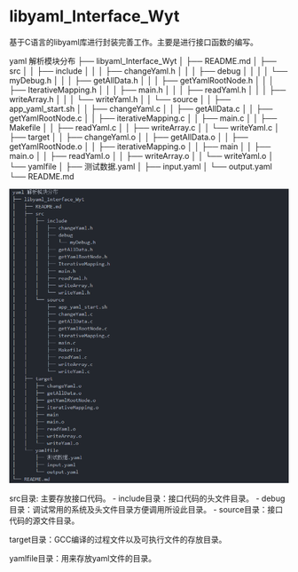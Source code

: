 <!--
 * @Author: Wyt 1697556601@qq.com
 * @Date: 2024-08-08 00:26:58
 * @LastEditors: Wyt 1697556601@qq.com
 * @LastEditTime: 2024-08-10 22:52:21
 * @FilePath: /libyaml_Interface_Wyt/README.md
 * @Description: 
 * 
 * Copyright (c) 2024 by Wyt, All Rights Reserved. 
-->
# libyaml_Interface_Wyt
基于C语言的libyaml库进行封装完善工作。主要是进行接口函数的编写。

yaml 解析模块分布
├── libyaml_Interface_Wyt
│   ├── README.md
│   ├── src
│   │   ├── include
│   │   │   ├── changeYaml.h
│   │   │   ├── debug
│   │   │   │   └── myDebug.h
│   │   │   ├── getAllData.h
│   │   │   ├── getYamlRootNode.h
│   │   │   ├── IterativeMapping.h
│   │   │   ├── main.h
│   │   │   ├── readYaml.h
│   │   │   ├── writeArray.h
│   │   │   └── writeYaml.h
│   │   └── source
│   │       ├── app_yaml_start.sh
│   │       ├── changeYaml.c
│   │       ├── getAllData.c
│   │       ├── getYamlRootNode.c
│   │       ├── iterativeMapping.c
│   │       ├── main.c
│   │       ├── Makefile
│   │       ├── readYaml.c
│   │       ├── writeArray.c
│   │       └── writeYaml.c
│   ├── target
│   │   ├── changeYaml.o
│   │   ├── getAllData.o
│   │   ├── getYamlRootNode.o
│   │   ├── iterativeMapping.o
│   │   ├── main
│   │   ├── main.o
│   │   ├── readYaml.o
│   │   ├── writeArray.o
│   │   └── writeYaml.o
│   └── yamlfile
│       ├── 测试数据.yaml
│       ├── input.yaml
│       └── output.yaml
└── README.md

![alt text](image.png)

src目录: 主要存放接口代码。
    - include目录：接口代码的头文件目录。
        - debug目录：调试常用的系统及头文件目录方便调用所设此目录。
    - source目录：接口代码的源文件目录。

target目录：GCC编译的过程文件以及可执行文件的存放目录。

yamlfile目录：用来存放yaml文件的目录。

